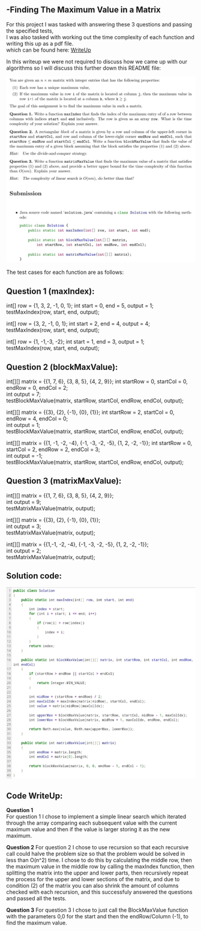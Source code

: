 **-Finding The Maximum Value in a Matrix**  
-

For this project I was tasked with answering these 3 questions and passing the specified tests,  
I was also tasked with working out the time complexity of each function and writing this up as a pdf file.   
which can be found here:
[WriteUp](./AssignmentWriteUp.pdf)  
  
In this writeup we were not required to discuss how we came up with our algorithms so I will discuss this further down this README file:
  
![Requirements](Images/Requirements.jpg)  
  
The test cases for each function are as follows:

Question 1 (maxIndex):
-
int[] row = {1, 3, 2, -1, 0, 1}; int start = 0, end = 5, output = 1;     
testMaxIndex(row, start, end, output);  

int[] row = {3, 2, -1, 0, 1}; int start = 2, end = 4, output = 4;     
testMaxIndex(row, start, end, output);  

int[] row = {1, -1,-3, -2}; int start = 1, end = 3, output = 1;    
testMaxIndex(row, start, end, output);   

Question 2 (blockMaxValue):
-
int[][] matrix = {{1, 7, 6}, {3, 8, 5}, {4, 2, 9}}; int startRow = 0, startCol = 0, endRow = 0, endCol = 2;   
int output = 7;   
testBlockMaxValue(matrix, startRow, startCol, endRow, endCol, output);   

int[][] matrix = {{3}, {2}, {-1}, {0}, {1}}; int startRow = 2, startCol = 0, endRow = 4, endCol = 0;   
int output = 1;   
testBlockMaxValue(matrix, startRow, startCol, endRow, endCol, output);   

int[][] matrix = {{1, -1, -2, -4}, {-1, -3, -2, -5}, {1, 2, -2, -1}}; int startRow = 0, startCol = 2, endRow = 2, endCol = 3;   
int output = -1;  
testBlockMaxValue(matrix, startRow, startCol, endRow, endCol, output);   

Question 3 (matrixMaxValue):
-
int[][] matrix = {{1, 7, 6}, {3, 8, 5}, {4, 2, 9}};   
int output = 9;   
testMatrixMaxValue(matrix, output);   

int[][] matrix = {{3}, {2}, {-1}, {0}, {1}};   
int output = 3;   
testMatrixMaxValue(matrix, output);  

int[][] matrix = {{1,-1, -2, -4}, {-1, -3, -2, -5}, {1, 2, -2, -1}};   
int output = 2;   
testMatrixMaxValue(matrix, output);  

Solution code:
-
![Solution](Images/Solution_code.jpg)

Code WriteUp:
-
**Question 1**  
For question 1 I chose to implement a simple linear search which iterated through the array comparing each subsequent value with the current maximum value and then if the value is larger storing it as the new maximum.

**Question 2**
For question 2 I chose to use recursion so that each recursive call could halve the problem size so that the problem would be solved in less than O(n^2) time. I chose to do this by calculating the middle row, then the maximum value in the middle row by calling the maxIndex function, then splitting the matrix into the upper and lower parts, then recursively repeat the process for the upper and lower sections of the matrix, and due to condition (2) of the matrix you can also shrink the amount of columns checked with each recursion, and this successfuly answered the questions and passed all the tests.

**Question 3**
For question 3 I chose to just call the BlockMaxValue function with the parameters 0,0 for the start and then the endRow/Column (-1), to find the maximum value.
